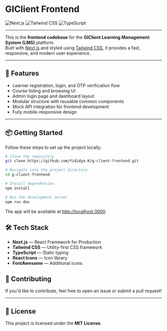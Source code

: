 # GIClient Frontend

![Next.js](https://img.shields.io/badge/Next.js-000?logo=next.js&logoColor=white&style=for-the-badge)
![Tailwind CSS](https://img.shields.io/badge/TailwindCSS-06B6D4?logo=tailwind-css&logoColor=white&style=for-the-badge)
![TypeScript](https://img.shields.io/badge/TypeScript-3178C6?logo=typescript&logoColor=white&style=for-the-badge)

---

This is the **frontend codebase** for the **GIClient Learning Management System (LMS)** platform.  
Built with [Next.js](https://nextjs.org/) and styled using [Tailwind CSS](https://tailwindcss.com/), it provides a fast, responsive, and modern user experience.

---

## 🚀 Features

- Learner registration, login, and OTP verification flow
- Course listing and browsing UI
- Admin login page and dashboard layout
- Modular structure with reusable common components
- Mock API integration for frontend development
- Fully mobile-responsive design

---

## 📦 Getting Started

Follow these steps to set up the project locally:

```bash
# Clone the repository
git clone https://github.com/Yididya-K/g-client-frontend.git

# Navigate into the project directory
cd g-client-frontend

# Install dependencies
npm install

# Run the development server
npm run dev


```
The app will be available at [http://localhost:3000](http://localhost:3000).


## 🛠 Tech Stack

- **Next.js** — React Framework for Production
- **Tailwind CSS** — Utility-first CSS framework
- **TypeScript** — Static typing
- **React Icons** — Icon library
- **FontAwesome** — Additional icons


## 🤝 Contributing

If you'd like to contribute, feel free to open an issue or submit a pull request!

---

## 📄 License

This project is licensed under the **MIT License**.
